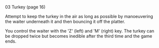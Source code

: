03 Turkey (page 16)

Attempt to keep the turkey in the air as long as possible by manoeuvering the waiter underneath it and then bouncing it off the platter.

You control the waiter with the 'Z' (left) and 'M' (right) key. The turkey can be dropped twice but becomes inedible after the third time and the game ends.
